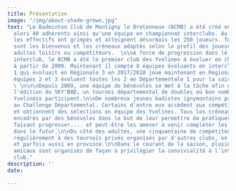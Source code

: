 ```yaml
---
title: Présentation
image: "/img/about-shade-grown.jpg"
text: "Le Badminton Club de Montigny le Bretonneux (BCMB) a été créé en 1983 et comptait
  alors 40 adhérents ainsi qu'une équipe en championnat interclubs. Au fil des ans
  les effectifs ont grimpés et atteignent désormais les 250 joueurs. Tous les pratiquants
  sont les bienvenus et les créneaux adaptés selon le profil des joueurs, jeunes,
  adultes loisirs ou compétiteurs.  \n\nA force de progression dans le championnat
  interclub, le BCMB a été le premier club des Yvelines à évoluer en championnat National
  à partir de 2000. Maintenant il compte 8 équipes évoluants en interclubs. L'équipe
  1 qui évoluait en Régionale 3 en 2017/2018 joue maintenant en Régionale 2, et nos
  équipes 2 et 3 évoluent toutes les 2 en Départementale 1 pour la saison 2018/2019.
  \ \n\n\nDepuis 2009, une équipe de bénévoles se met à la tâche afin d'organiser
  l'édition du SKY'BAD, un tournoi départemental de doubles où bon nombre de clubs
  Yvelinois participent.\n\nDe nombreux jeunes badistes ignymontains participent également
  au Challenge Départemental. Certains d'entre eux accèdent aux compétitions régionales
  et obtiennent des sélections en équipe des Yvelines. Tous les créneaux jeunes sont
  encadrés par des bénévoles dans le but de leur permettre de pratiquer tout en les
  faisant progresser.... et peut-être les amener à venir compléter les équipes adultes
  dans le futur.\n\nDu côté des adultes, une cinquantaine de compétiteurs participent
  régulièrement à des tournois privés organisés par d'autres clubs, en région parisienne,
  et parfois aussi en province.\n\nDans le courant de la saison, plusieurs tournois
  amicaux sont organisés de façon à privilégier la convivialité à l'intérieur de notre
  club."
description: ''
date: 

---
```


